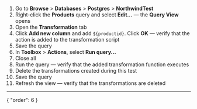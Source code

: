 1. Go to **Browse** > **Databases** > **Postgres** > **NorthwindTest**
2. Right-click the **Products** query and select **Edit…** — the **Query View** opens
3. Open the **Transformation** tab
4. Click **Add new column** and add `${productid}`. Click **OK** — verify that the action is added to the transformation script
6. Save the query
5. In **Toolbox** > **Actions**, select **Run query...**
7. Close all
8. Run the query — verify that the added transformation function executes
9. Delete the transformations created during this test
10. Save the query
11. Refresh the view — verify that the transformations are deleted

---
{
  "order": 6
}
